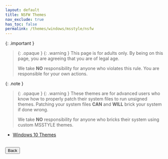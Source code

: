 ```yaml
---
layout: default
title: NSFW Themes
nav_exclude: true
has_toc: false
permalink: /themes/windows/msstyle/nsfw
---
```


{: .important }
> {: .opaque }
> {: .warning }
> This page is for adults only. By being on this page, you are agreeing that you are of legal age.
>
> We take **NO** responsibility for anyone who violates this rule. You are responsible for your own actions.

{: .note }
> {: .opaque }
> {: .warning }
> These themes are for advanced users who know how to properly patch their system files to run unsigned themes. 
> Patching your system files **CAN** and **WILL** brick your system if done wrong.
>
> We take **NO** responsibility for anyone who bricks their system using custom MSSTYLE themes.

*   [Windows 10 Themes][WINDOWS_10_THEMES]

<!-- 
*   [Windows 11 Themes][WINDOWS_11_THEMES]
-->

[WINDOWS_10_THEMES]: /themes/windows/msstyle/nsfw/windows-10-themes

<!--
[WINDOWS_11_THEMES]: /themes/windows/msstyle/nsfw/windows-11-themes
-->

<!-- ////////////////////////////////////////////////////////////////////////////////////////////////////////////////////// -->
<br />
<a href="/themes/windows/msstyle">
<button type="button" name="button" class="btn">Back</button>
</a>
<br />
<!-- ////////////////////////////////////////////////////////////////////////////////////////////////////////////////////// -->
